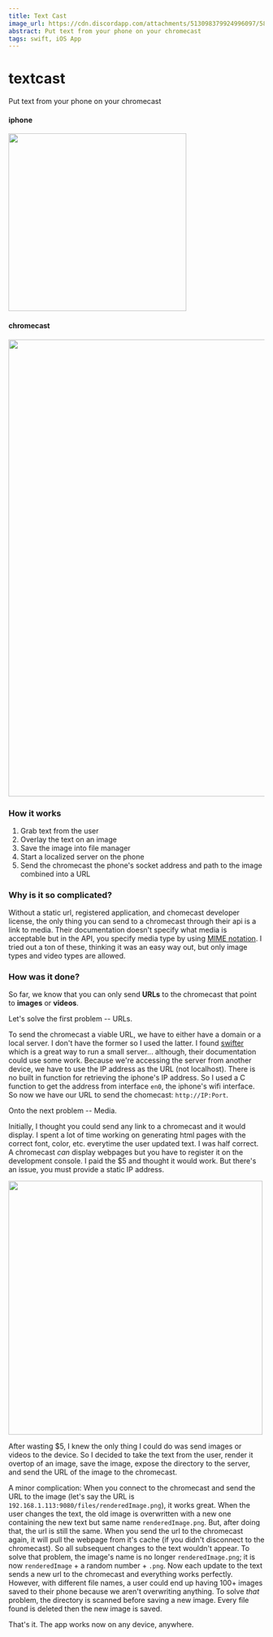 ```yaml
---
title: Text Cast
image_url: https://cdn.discordapp.com/attachments/513098379924996097/583320058370064404/IMG_5631.PNG
abstract: Put text from your phone on your chromecast
tags: swift, iOS App
---
```

# textcast
Put text from your phone on your chromecast

#### iphone
<img src="https://cdn.discordapp.com/attachments/513098379924996097/583320058370064404/IMG_5631.PNG" width="350"> </img>


#### chromecast
<img src="https://cdn.discordapp.com/attachments/513098379924996097/583320005760909332/renderedImage752199165.png" width="900"></img>


### How it works

1. Grab text from the user
2. Overlay the text on an image
3. Save the image into file manager
4. Start a localized server on the phone
5. Send the chromecast the phone's socket address and path to the image combined into a URL

### Why is it so complicated?

Without a static url, registered application, and chomecast developer license, the only thing you can send to a chromecast through their api is a link to media. Their documentation doesn't specify what media is acceptable but in the API, you specify media type by using [MIME notation](https://developer.mozilla.org/en-US/docs/Web/HTTP/Basics_of_HTTP/MIME_types/Complete_list_of_MIME_types). I tried out a ton of these, thinking it was an easy way out, but only image types and video types are allowed.

### How was it done?

So far, we know that you can only send **URLs** to the chromecast that point to **images** or **videos**.

Let's solve the first problem -- URLs.

To send the chromecast a viable URL, we have to either have a domain or a local server. I don't have the former so I used the latter. I found [swifter](https://github.com/httpswift/swifter) which is a great way to run a small server... although, their documentation could use some work. Because we're accessing the server from another device, we have to use the IP address as the URL (not localhost). There is no built in function for retrieving the iphone's IP address. So I used a C function to get the address from interface `en0`, the iphone's wifi interface. So now we have our URL to send the chomecast: `http://IP:Port`.

Onto the next problem -- Media.

Initially, I thought you could send any link to a chromecast and it would display. I spent a lot of time working on generating html pages with the correct font, color, etc. everytime the user updated text. I was half correct. A chromecast *can* display webpages but you have to register it on the development console. I paid the $5 and thought it would work. But there's an issue, you must provide a static IP address.

<img src="https://cdn.discordapp.com/attachments/513098379924996097/583317062655541248/Screen_Shot_2019-05-29_at_11.33.38_AM.png" width="500"></img>

After wasting $5, I knew the only thing I could do was send images or videos to the device. So I decided to take the text from the user, render it overtop of an image, save the image, expose the directory to the server, and send the URL of the image to the chromecast.

A minor complication:
When you connect to the chromecast and send the URL to the image (let's say the URL is `192.168.1.113:9080/files/renderedImage.png`), it works great. When the user changes the text, the old image is overwritten with a new one containing the new text but same name `renderedImage.png`. But, after doing that, the url is still the same. When you send the url to the chromecast again, it will pull the webpage from it's cache (if you didn't disconnect to the chromecast). So all subsequent changes to the text wouldn't appear. To solve that problem, the image's name is no longer `renderedImage.png`; it is now `renderedImage` + a random number + `.png`. Now each update to the text sends a new url to the chromecast and everything works perfectly. However, with different file names, a user could end up having 100+ images saved to their phone because we aren't overwriting anything. To solve *that* problem, the directory is scanned before saving a new image. Every file found is deleted then the new image is saved.

That's it. The app works now on any device, anywhere.

